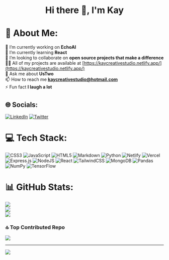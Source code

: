 <h1 align="center">Hi there 👋, I'm Kay</h1>

# 💫 About Me:
🔭 I’m currently working on **EchoAI**<br>🌱 I’m currently learning **React**<br>👯 I’m looking to collaborate on **open source projects that make a difference**<br>👨‍💻 All of my projects are available at [https://kaycreativestudio.netlify.app/](https://kaycreativestudio.netlify.app/)<br>💬 Ask me about **UsTwo**<br>📫 How to reach me **kaycreativestudio@hotmail.com**<br>⚡ Fun fact **I laugh a lot**


## 🌐 Socials:
[![LinkedIn](https://img.shields.io/badge/LinkedIn-%230077B5.svg?logo=linkedin&logoColor=white)](https://linkedin.com/in/KhuloodHassan) [![Twitter](https://img.shields.io/badge/Twitter-%231DA1F2.svg?logo=Twitter&logoColor=white)](https://twitter.com/KhulooodHassan) 

# 💻 Tech Stack:
![CSS3](https://img.shields.io/badge/css3-%231572B6.svg?style=flat&logo=css3&logoColor=white) ![JavaScript](https://img.shields.io/badge/javascript-%23323330.svg?style=flat&logo=javascript&logoColor=%23F7DF1E) ![HTML5](https://img.shields.io/badge/html5-%23E34F26.svg?style=flat&logo=html5&logoColor=white) ![Markdown](https://img.shields.io/badge/markdown-%23000000.svg?style=flat&logo=markdown&logoColor=white) ![Python](https://img.shields.io/badge/python-3670A0?style=flat&logo=python&logoColor=ffdd54) ![Netlify](https://img.shields.io/badge/netlify-%23000000.svg?style=flat&logo=netlify&logoColor=#00C7B7) ![Vercel](https://img.shields.io/badge/vercel-%23000000.svg?style=flat&logo=vercel&logoColor=white) ![Express.js](https://img.shields.io/badge/express.js-%23404d59.svg?style=flat&logo=express&logoColor=%2361DAFB) ![NodeJS](https://img.shields.io/badge/node.js-6DA55F?style=flat&logo=node.js&logoColor=white) ![React](https://img.shields.io/badge/react-%2320232a.svg?style=flat&logo=react&logoColor=%2361DAFB) ![TailwindCSS](https://img.shields.io/badge/tailwindcss-%2338B2AC.svg?style=flat&logo=tailwind-css&logoColor=white) ![MongoDB](https://img.shields.io/badge/MongoDB-%234ea94b.svg?style=flat&logo=mongodb&logoColor=white) ![Pandas](https://img.shields.io/badge/pandas-%23150458.svg?style=flat&logo=pandas&logoColor=white) ![NumPy](https://img.shields.io/badge/numpy-%23013243.svg?style=flat&logo=numpy&logoColor=white) ![TensorFlow](https://img.shields.io/badge/TensorFlow-%23FF6F00.svg?style=flat&logo=TensorFlow&logoColor=white)
# 📊 GitHub Stats:
![](https://github-readme-stats.vercel.app/api?username=KhuloodHassan&theme=nord&hide_border=false&include_all_commits=true&count_private=true)<br/>
![](https://github-readme-streak-stats.herokuapp.com/?user=KhuloodHassan&theme=nord&hide_border=false)<br/>
![](https://github-readme-stats.vercel.app/api/top-langs/?username=KhuloodHassan&theme=nord&hide_border=false&include_all_commits=true&count_private=true&layout=compact)

### 🔝 Top Contributed Repo
![](https://github-contributor-stats.vercel.app/api?username=KhuloodHassan&limit=5&theme=nord&combine_all_yearly_contributions=true)

---
[![](https://visitcount.itsvg.in/api?id=KhuloodHassan&icon=0&color=6)](https://visitcount.itsvg.in)

<!-- If you saw this, say hi! c: -->
